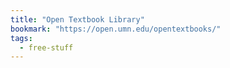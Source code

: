 ```yaml
---
title: "Open Textbook Library"
bookmark: "https://open.umn.edu/opentextbooks/"
tags:
  - free-stuff
---
```

